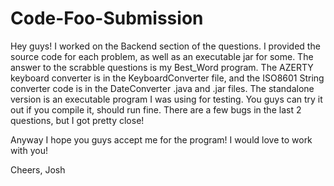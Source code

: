 # Code-Foo-Submission
Hey guys! I worked on the Backend section of the questions.
I provided the source code for each problem, as well as an executable jar
for some. The answer to the scrabble questions is my Best_Word program.
The AZERTY keyboard converter is in the KeyboardConverter file, and the ISO8601
String converter code is in the DateConverter .java and .jar files. The standalone version
is an executable program I was using for testing. You guys can try it out if you compile it,
should run fine. There are a few bugs in the last 2 questions, but I got pretty close! 

Anyway I hope you guys accept me for the program! I would love to work with you!

Cheers,
Josh
